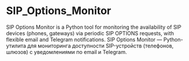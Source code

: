 # SIP_Options_Monitor
SIP Options Monitor is a Python tool for monitoring the availability of SIP devices (phones, gateways) via periodic SIP OPTIONS requests, with flexible email and Telegram notifications. SIP Options Monitor — Python-утилита для мониторинга доступности SIP-устройств (телефонов, шлюзов) с уведомлениями по email и Telegram.
